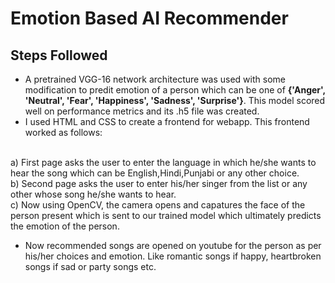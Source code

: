 # Emotion Based AI Recommender
## Steps Followed
- A pretrained VGG-16 network architecture was used with some modification to predit emotion of a person which can be one of **{'Anger', 'Neutral', 'Fear', 'Happiness', 'Sadness', 
'Surprise'}**. This model scored well on performance metrics and its .h5 file was created.
- I used HTML and CSS to create a frontend for webapp. This frontend worked as follows:
<br>
a) First page asks the user to enter the language in which he/she wants to hear the song which can be English,Hindi,Punjabi or any other choice. 
<br>
b) Second page asks the user to enter his/her singer from the list or any other whose song he/she wants to hear.
<br>
c) Now using OpenCV, the camera opens and capatures the face of the person present which is sent to our trained model which ultimately predicts the emotion of the person.
<br>

- Now recommended songs are opened on youtube for the person as per his/her choices and emotion. Like romantic songs if happy, heartbroken songs if sad or party songs etc.
